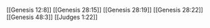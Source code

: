 [[Genesis 12:8]]
[[Genesis 28:15]]
[[Genesis 28:19]]
[[Genesis 28:22]]
[[Genesis 48:3]]
[[Judges 1:22]]
